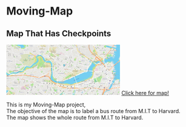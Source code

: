 # Moving-Map
## Map That Has Checkpoints 
<img src="jj.jpg" width="300">
<a href="https://vrajmannan2.github.io/Moving-Map/"> Click here for map!</a>
<p>
  This is my Moving-Map project, <br>
  The objective of the map is to label a bus route from M.I.T to Harvard. <br>
  The map shows the whole route from M.I.T to Harvard.<br>
  </p>
